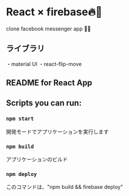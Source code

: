 # React × firebase🔥🔧
clone facebook messenger app 👮‍♂️
## ライブラリ

・material UI
・react-flip-move

## README for React App

## Scripts you can run:

### `npm start`

開発モードでアプリケーションを実行します

### `npm build`

アプリケーションのビルド

### `npm deploy`

このコマンドは、"npm build && firebase deploy"
